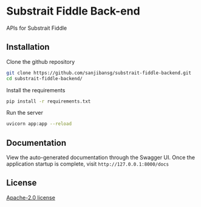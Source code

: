 # Substrait Fiddle Back-end

APIs for Substrait Fiddle

## Installation

Clone the github repository
```bash
git clone https://github.com/sanjibansg/substrait-fiddle-backend.git
cd substrait-fiddle-backend/
```
Install the requirements
```bash
pip install -r requirements.txt
```
Run the server
```bash
uvicorn app:app --reload
```
## Documentation
View the auto-generated documentation through the Swagger UI. Once the application startup is complete, visit `http://127.0.0.1:8000/docs`

## License

[Apache-2.0 license](https://github.com/sanjibansg/substrait-fiddle-backend/blob/main/LICENSE)
